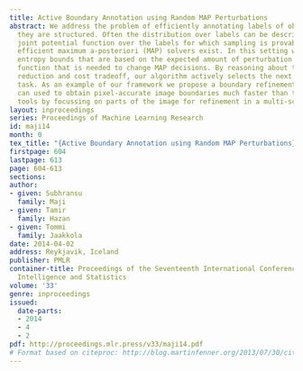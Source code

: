 ```yaml
---
title: Active Boundary Annotation using Random MAP Perturbations
abstract: We address the problem of efficiently annotating labels of objects when
  they are structured. Often the distribution over labels can be described using a
  joint potential function over the labels for which sampling is provably hard but
  efficient maximum a-posteriori (MAP) solvers exist. In this setting we develop novel
  entropy bounds that are based on the expected amount of perturbation to the potential
  function that is needed to change MAP decisions. By reasoning about the entropy
  reduction and cost tradeoff, our algorithm actively selects the next annotation
  task. As an example of our framework we propose a boundary refinement task which
  can used to obtain pixel-accurate image boundaries much faster than traditional
  tools by focussing on parts of the image for refinement in a multi-scale manner.
layout: inproceedings
series: Proceedings of Machine Learning Research
id: maji14
month: 0
tex_title: "{Active Boundary Annotation using Random MAP Perturbations}"
firstpage: 604
lastpage: 613
page: 604-613
sections: 
author:
- given: Subhransu
  family: Maji
- given: Tamir
  family: Hazan
- given: Tommi
  family: Jaakkola
date: 2014-04-02
address: Reykjavik, Iceland
publisher: PMLR
container-title: Proceedings of the Seventeenth International Conference on Artificial
  Intelligence and Statistics
volume: '33'
genre: inproceedings
issued:
  date-parts:
  - 2014
  - 4
  - 2
pdf: http://proceedings.mlr.press/v33/maji14.pdf
# Format based on citeproc: http://blog.martinfenner.org/2013/07/30/citeproc-yaml-for-bibliographies/
---
```

